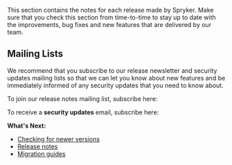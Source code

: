 This section contains the notes for each release made by Spryker. Make sure that you check this section from time-to-time to stay up to date with the improvements, bug fixes and new features that are delivered by our team.

## Mailing Lists
We recommend that you subscribe to our release newsletter and security updates mailing lists so that we can let you know about new features and be immediately informed of any security updates that you need to know about. 

To join our release notes mailing list, subscribe here:

<div class="script-embed" data-code="hbspt.forms.create({
				portalId: '2770802',
				formId: '418706df-28ef-44a2-817d-261032aa7113'
				});">
</div>

To receive a **security updates** email, subscribe here:

<div class="script-embed" data-code="hbspt.forms.create({
				portalId: '2770802',
				formId: '418706df-28ef-44a2-817d-261032aa7113'
				});">
</div>

**What's Next:**

* [Checking for newer versions](https://documentation.spryker.com/v4/docs/composer)
* [Release notes](https://documentation.spryker.com/v4/docs/release-notes)
* [Migration guides](https://documentation.spryker.com/v4/docs/about-migration)